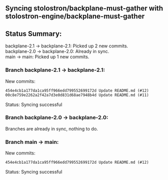 ## Syncing stolostron/backplane-must-gather with stolostron-engine/backplane-must-gather

## Status Summary:

backplane-2.1 -> backplane-2.1: Picked up 2 new commits.  
backplane-2.0 -> backplane-2.0: Already in sync.  
main -> main: Picked up 1 new commits.  

### Branch backplane-2.1 -> backplane-2.1:

New commits:

```
454e4cb1a177da1ca95ff966edd799552699172d Update README.md (#12)
00c8e759e2262a2f42a7d3e0d831d68ae7948b4d Update README.md (#11)
```

Status: Syncing successful

### Branch backplane-2.0 -> backplane-2.0:

Branches are already in sync, nothing to do.

### Branch main -> main:

New commits:

```
454e4cb1a177da1ca95ff966edd799552699172d Update README.md (#12)
```

Status: Syncing successful
